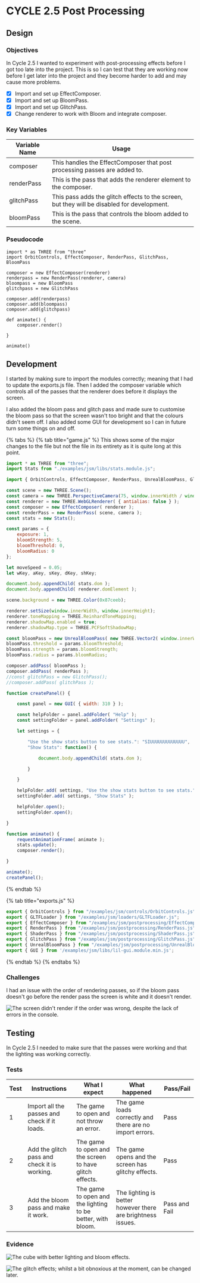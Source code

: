 # CYCLE 2.5 Post Processing

## Design

### Objectives

In Cycle 2.5 I wanted to experiment with post-processing effects before I got too late into the project. This is so I can test that they are working now before I get later into the project and they become harder to add and may cause more problems.

* [x] Import and set up EffectComposer.
* [x] Import and set up BloomPass.
* [x] Import and set up GlitchPass.
* [x] Change renderer to work with Bloom and integrate composer.

### Key Variables

| Variable Name | Usage                                                                                       |
| ------------- | ------------------------------------------------------------------------------------------- |
| composer      | This handles the EffectComposer that post processing passes are added to.                   |
| renderPass    | This is the pass that adds the renderer element to the composer.                            |
| glitchPass    | This pass adds the glitch effects to the screen, but they will be disabled for development. |
| bloomPass     | This is the pass that controls the bloom added to the scene.                                |

### Pseudocode

```
import * as THREE from "three"
import OrbitControls, EffectComposer, RenderPass, GlitchPass, BloomPass

composer = new EffectComposer(renderer)
renderpass = new RenderPass(renderer, camera)
bloompass = new BloomPass
glitchpass = new GlitchPass

composer.add(renderpass)
composer.add(bloompass)
composer.add(glitchpass)

def animate() {
    composer.render()

}

animate()
```

## Development

I started by making sure to import the modules correctly; meaning that I had to update the exports.js file. Then I added the composer variable which controls all of the passes that the renderer does before it displays the screen.

I also added the bloom pass and glitch pass and made sure to customise the bloom pass so that the screen wasn't too bright and that the colours didn't seem off. I also added some GUI for development so I can in future turn some things on and off.

{% tabs %}
{% tab title="game.js" %}
This shows some of the major changes to the file but not the file in its entirety as it is quite long at this point.

```javascript
import * as THREE from "three";
import Stats from "./examples/jsm/libs/stats.module.js";

import { OrbitControls, EffectComposer, RenderPass, UnrealBloomPass, GlitchPass, GUI } from "/exports.js";

const scene = new THREE.Scene();
const camera = new THREE.PerspectiveCamera(75, window.innerWidth / window.innerHeight, 1, 1000);
const renderer = new THREE.WebGLRenderer( { antialias: false } );
const composer = new EffectComposer( renderer );
const renderPass = new RenderPass( scene, camera );
const stats = new Stats();

const params = {
    exposure: 1,
    bloomStrength: 5,
    bloomThreshold: 0,
    bloomRadius: 0
};

let moveSpeed = 0.05;
let wKey, aKey, sKey, dKey, shKey;

document.body.appendChild( stats.dom );
document.body.appendChild( renderer.domElement );

scene.background = new THREE.Color(0x87ceeb);

renderer.setSize(window.innerWidth, window.innerHeight);
renderer.toneMapping = THREE.ReinhardToneMapping;
renderer.shadowMap.enabled = true;
renderer.shadowMap.type = THREE.PCFSoftShadowMap;

const bloomPass = new UnrealBloomPass( new THREE.Vector2( window.innerWidth, window.innerHeight ), 1.5, 0.4, 0.85 );
bloomPass.threshold = params.bloomThreshold;
bloomPass.strength = params.bloomStrength;
bloomPass.radius = params.bloomRadius;

composer.addPass( bloomPass );
composer.addPass( renderPass );
//const glitchPass = new GlitchPass();
//composer.addPass( glitchPass );

function createPanel() {

    const panel = new GUI( { width: 310 } );

    const helpFolder = panel.addFolder( "Help" );
    const settingFolder = panel.addFolder( "Settings" );

    let settings = {

        "Use the show stats button to see stats.": "SIUUUUUUUUUUUUU",
        "Show Stats": function() {

            document.body.appendChild( stats.dom );

        }

    }

    helpFolder.add( settings, "Use the show stats button to see stats." );
    settingFolder.add( settings, "Show Stats" );

    helpFolder.open();
    settingFolder.open();

}

function animate() {
    requestAnimationFrame( animate );
    stats.update();
    composer.render();

}

animate();
createPanel();
```
{% endtab %}

{% tab title="exports.js" %}
```javascript
export { OrbitControls } from "/examples/jsm/controls/OrbitControls.js";
export { GLTFLoader } from "/examples/jsm/loaders/GLTFLoader.js";
export { EffectComposer } from "/examples/jsm/postprocessing/EffectComposer.js";
export { RenderPass } from "/examples/jsm/postprocessing/RenderPass.js";
export { ShaderPass } from "/examples/jsm/postprocessing/ShaderPass.js";
export { GlitchPass } from "/examples/jsm/postprocessing/GlitchPass.js";
export { UnrealBloomPass } from "/examples/jsm/postprocessing/UnrealBloomPass.js";
export { GUI } from '/examples/jsm/libs/lil-gui.module.min.js';
```


{% endtab %}
{% endtabs %}

### Challenges

I had an issue with the order of rendering passes, so if the bloom pass doesn't go before the render pass the screen is white and it doesn't render.

![The screen didn't render if the order was wrong, despite the lack of errors in the console.](<../.gitbook/assets/image (4) (1).png>)

## Testing

In Cycle 2.5 I needed to make sure that the passes were working and that the lighting was working correctly.

### Tests

| Test | Instructions                                 | What I expect                                               | What happened                                               | Pass/Fail     |
| ---- | -------------------------------------------- | ----------------------------------------------------------- | ----------------------------------------------------------- | ------------- |
| 1    | Import all the passes and check if it loads. | The game to open and not throw an error.                    | The game loads correctly and there are no import errors.    | Pass          |
| 2    | Add the glitch pass and check it is working. | The game to open and the screen to have glitch effects.     | The game opens and the screen has glitchy effects.          | Pass          |
| 3    | Add the bloom pass and make it work.         | The game to open and the lighting to be better, with bloom. | The lighting is better however there are brightness issues. | Pass and Fail |

### Evidence

![The cube with better lighting and bloom effects.](<../.gitbook/assets/image (2) (1) (1).png>)

![The glitch effects; whilst a bit obnoxious at the moment, can be changed later.](<../.gitbook/assets/image (5) (1) (1) (1).png>)
